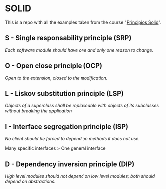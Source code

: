 # SOLID

This is a repo with all the examples taken from the course "[Principios Solid](https://www.udemy.com/course/principios-solid-mejora-la-calidad-de-tu-codigo/)".

## S - Single responsability principle (SRP)

_Each software module should have one and only one reason to change._

## O - Open close principle (OCP)

_Open to the extension, closed to the modification._


## L - Liskov substitution principle (LSP)

_Objects of a superclass shall be replaceable with objects of its subclasses without breaking the application_

## I - Interface segregation principle (ISP)

_No client should be forced to depend on methods it does not use._

Many specific interfaces > One general interface

## D - Dependency inversion principle (DIP)

_High level modules should not depend on low level modules; both should depend on abstractions._